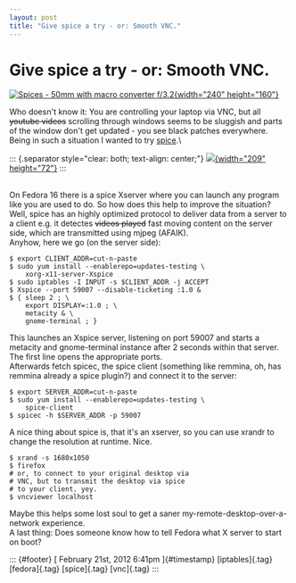 ```yaml
---
layout: post
title: "Give spice a try - or: Smooth VNC."
---
```



Give spice a try - or: Smooth VNC.
==================================

[![Spices - 50mm with macro converter
f/3.2](http://farm5.staticflickr.com/4066/4372089775_d41522fb49_m.jpg){width="240"
height="160"}](http://www.flickr.com/photos/tammybogestrand/4372089775/ "Spices - 50mm with macro converter f/3.2 von Tammy Bogestrand bei Flickr")

Who doesn't know it: You are controlling your laptop via VNC, but all
~~youtube videos~~ scrolling through windows seems to be sluggish and
parts of the window don't get updated - you see black patches
everywhere.\
Being in such a situation I wanted to try
[spice](http://spice-space.org/).\

::: {.separator style="clear: both; text-align: center;"}
[![](http://spice-space.org/images/logo.png){width="209"
height="72"}](http://spice-space.org/images/logo.png)
:::

\
On Fedora 16 there is a spice Xserver where you can launch any program
like you are used to do. So how does this help to improve the situation?
Well, spice has an highly optimized protocol to deliver data from a
server to a client e.g. it detectes ~~videos played~~ fast moving
content on the server side, which are transmitted using mjpeg (AFAIK).\
Anyhow, here we go (on the server side):

    $ export CLIENT_ADDR=cut-n-paste
    $ sudo yum install --enablerepo=updates-testing \
        xorg-x11-server-Xspice
    $ sudo iptables -I INPUT -s $CLIENT_ADDR -j ACCEPT
    $ Xspice --port 59007 --disable-ticketing :1.0 & 
    $ { sleep 2 ; \
        export DISPLAY=:1.0 ; \
        metacity & \
        gnome-terminal ; }

This launches an Xspice server, listening on port 59007 and starts a
metacity and gnome-terminal instance after 2 seconds within that server.
The first line opens the appropriate ports.\
Afterwards fetch spicec, the spice client (something like remmina, oh,
has remmina already a spice plugin?) and connect it to the server:

    $ export SERVER_ADDR=cut-n-paste
    $ sudo yum install --enablerepo=updates-testing \
        spice-client
    $ spicec -h $SERVER_ADDR -p 59007

A nice thing about spice is, that it's an xserver, so you can use xrandr
to change the resolution at runtime. Nice.

    $ xrand -s 1680x1050
    $ firefox
    # or, to connect to your original desktop via 
    # VNC, but to transmit the desktop via spice 
    # to your client. yey.
    $ vncviewer localhost

Maybe this helps some lost soul to get a saner
my-remote-desktop-over-a-network experience.\
A last thing: Does someone know how to tell Fedora what X server to
start on boot?

::: {#footer}
[ February 21st, 2012 6:41pm ]{#timestamp} [iptables]{.tag}
[fedora]{.tag} [spice]{.tag} [vnc]{.tag}
:::
